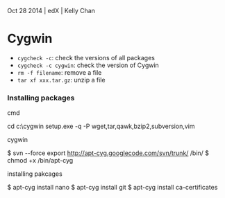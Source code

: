 Oct 28 2014 | edX | Kelly Chan
# Cygwin

- `cygcheck -c`: check the versions of all packages
- `cygcheck -c cygwin`: check the version of Cygwin
- `rm -f filename`: remove a file
- `tar xf xxx.tar.gz`: unzip a file


### Installing packages

cmd

  cd c:\cygwin
  setup.exe -q -P wget,tar,qawk,bzip2,subversion,vim
  
  
cygwin


  $ svn --force export http://apt-cyg.googlecode.com/svn/trunk/ /bin/ 
  $ chmod +x /bin/apt-cyg

  
installing pakcages

  $ apt-cyg install nano
  $ apt-cyg install git
  $ apt-cyg install ca-certificates
